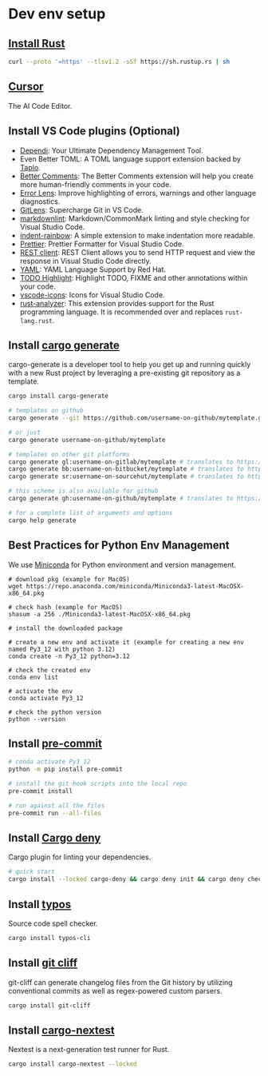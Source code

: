 # Dev env setup

## [Install Rust][InstallRust]

```bash
curl --proto '=https' --tlsv1.2 -sSf https://sh.rustup.rs | sh
```

## [Cursor][Cursor]

The AI Code Editor.

## Install VS Code plugins (Optional)

- [Dependi][Dependi]: Your Ultimate Dependency Management Tool.
- Even Better TOML: A TOML language support extension backed by [Taplo][Taplo].
- [Better Comments][BetterComments]: The Better Comments extension will help you create more human-friendly comments in
  your code.
- [Error Lens][ErrLens]: Improve highlighting of errors, warnings and other language diagnostics.
- [GitLens][GitLens]: Supercharge Git in VS Code.
- [markdownlint][MarkdownLint]: Markdown/CommonMark linting and style checking for Visual Studio Code.
- [indent-rainbow][IndentRainbow]: A simple extension to make indentation more readable.
- [Prettier][Prettier]: Prettier Formatter for Visual Studio Code.
- [REST client][RestClient]: REST Client allows you to send HTTP request and view the response in Visual Studio Code
  directly.
- [YAML][YAML]: YAML Language Support by Red Hat.
- [TODO Highlight][TODOHighlight]: Highlight TODO, FIXME and other annotations within your code.
- [vscode-icons][VscodeIcons]: Icons for Visual Studio Code.
- [rust-analyzer][RustAnalyzer]: This extension provides support for the Rust programming language. It is recommended
  over and replaces `rust-lang.rust`.

## Install [cargo generate][CargoGenerate]

cargo-generate is a developer tool to help you get up and running quickly with a new Rust project by leveraging a
pre-existing git repository as a template.

```bash
cargo install cargo-generate

# templates on github
cargo generate --git https://github.com/username-on-github/mytemplate.git

# or just
cargo generate username-on-github/mytemplate

# templates on other git platforms
cargo generate gl:username-on-gitlab/mytemplate # translates to https://gitlab.com/username-on-gitlab/mytemplate.git
cargo generate bb:username-on-bitbucket/mytemplate # translates to https://bitbucket.org/username-on-bitbucket/mytemplate.git
cargo generate sr:username-on-sourcehut/mytemplate # translates to https://git.sr.ht/~username-on-sourcehut/mytemplate (note the tilde)

# this scheme is also available for github
cargo generate gh:username-on-github/mytemplate # translates to https://github.com/username-on-github/mytemplate.git

# for a complete list of arguments and options
cargo help generate
```

## Best Practices for Python Env Management

We use [Miniconda](https://docs.anaconda.com/free/miniconda/miniconda-install/) for Python environment and version
management.

```shell
# download pkg (example for MacOS)
wget https://repo.anaconda.com/miniconda/Miniconda3-latest-MacOSX-x86_64.pkg

# check hash (example for MacOS)
shasum -a 256 ./Miniconda3-latest-MacOSX-x86_64.pkg

# install the downloaded package

# create a new env and activate it (example for creating a new env named Py3_12 with python 3.12)
conda create -n Py3_12 python=3.12

# check the created env
conda env list

# activate the env
conda activate Py3_12

# check the python version
python --version
```

## Install [pre-commit][PreCommit]

```bash
# conda activate Py3_12
python -m pip install pre-commit

# install the git hook scripts into the local repo
pre-commit install

# run against all the files
pre-commit run --all-files
```

## Install [Cargo deny][CargoDeny]

Cargo plugin for linting your dependencies.

```bash
# quick start
cargo install --locked cargo-deny && cargo deny init && cargo deny check
```

## Install [typos][Typos]

Source code spell checker.

```bash
cargo install typos-cli
```

## Install [git cliff][GitCliff]

git-cliff can generate changelog files from the Git history by utilizing conventional commits as well as regex-powered
custom parsers.

```bash
cargo install git-cliff
```

## Install [cargo-nextest][CargoNextest]

Nextest is a next-generation test runner for Rust.

```bash
cargo install cargo-nextest --locked
```

[Cursor]: https://www.cursor.com/

[InstallRust]: https://www.rust-lang.org/tools/install

[Dependi]: https://www.dependi.io/

[Taplo]: https://taplo.tamasfe.dev/

[BetterComments]: https://marketplace.visualstudio.com/items?itemName=aaron-bond.better-comments

[ErrLens]: https://marketplace.visualstudio.com/items?itemName=usernamehw.errorlens

[GitLens]: https://www.gitkraken.com/gitlens?utm_source=gitlens-extension&utm_medium=in-app-links&utm_campaign=gitlens-logo-links

[MarkdownLint]: https://marketplace.visualstudio.com/items?itemName=DavidAnson.vscode-markdownlint

[IndentRainbow]: https://github.com/oderwat/vscode-indent-rainbow

[Prettier]: https://prettier.io/

[RestClient]: https://marketplace.visualstudio.com/items?itemName=humao.rest-client

[YAML]: https://marketplace.visualstudio.com/items?itemName=redhat.vscode-yaml

[TODOHighlight]: https://marketplace.visualstudio.com/items?itemName=wayou.vscode-todo-highlight

[VscodeIcons]: https://marketplace.visualstudio.com/items?itemName=vscode-icons-team.vscode-icons

[RustAnalyzer]: https://github.com/rust-lang/rust-analyzer

[CargoGenerate]: https://github.com/cargo-generate/cargo-generate

[PreCommit]: https://pre-commit.com/

[CargoDeny]: https://github.com/EmbarkStudios/cargo-deny

[Typos]: https://github.com/crate-ci/typos

[GitCliff]: https://git-cliff.org/

[CargoNextest]: https://github.com/nextest-rs/nextest
